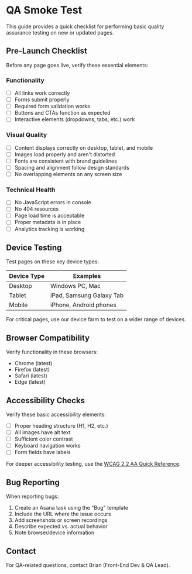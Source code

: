 # QA Smoke Test

This guide provides a quick checklist for performing basic quality assurance testing on new or updated pages.

## Pre-Launch Checklist

Before any page goes live, verify these essential elements:

### Functionality
- [ ] All links work correctly
- [ ] Forms submit properly
- [ ] Required form validation works
- [ ] Buttons and CTAs function as expected
- [ ] Interactive elements (dropdowns, tabs, etc.) work

### Visual Quality
- [ ] Content displays correctly on desktop, tablet, and mobile
- [ ] Images load properly and aren't distorted
- [ ] Fonts are consistent with brand guidelines
- [ ] Spacing and alignment follow design standards
- [ ] No overlapping elements on any screen size

### Technical Health
- [ ] No JavaScript errors in console
- [ ] No 404 resources
- [ ] Page load time is acceptable
- [ ] Proper metadata is in place
- [ ] Analytics tracking is working

## Device Testing

Test pages on these key device types:

| Device Type | Examples |
|-------------|----------|
| Desktop | Windows PC, Mac |
| Tablet | iPad, Samsung Galaxy Tab |
| Mobile | iPhone, Android phones |

For critical pages, use our device farm to test on a wider range of devices.

## Browser Compatibility

Verify functionality in these browsers:

- Chrome (latest)
- Firefox (latest)
- Safari (latest)
- Edge (latest)

## Accessibility Checks

Verify these basic accessibility elements:

- [ ] Proper heading structure (H1, H2, etc.)
- [ ] All images have alt text
- [ ] Sufficient color contrast
- [ ] Keyboard navigation works
- [ ] Form fields have labels

For deeper accessibility testing, use the [WCAG 2.2 AA Quick Reference](https://www.w3.org/WAI/WCAG22/quickref/).

## Bug Reporting

When reporting bugs:

1. Create an Asana task using the "Bug" template
2. Include the URL where the issue occurs
3. Add screenshots or screen recordings
4. Describe expected vs. actual behavior
5. Note browser/device information

## Contact

For QA-related questions, contact Brian (Front-End Dev & QA Lead). 
